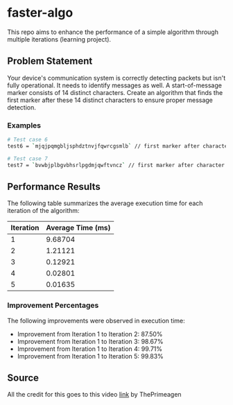 # faster-algo
This repo aims to enhance the performance of a simple algorithm through multiple iterations (learning project). 

## Problem Statement

Your device's communication system is correctly detecting packets but isn't fully operational. It needs to identify messages as well. A start-of-message marker consists of 14 distinct characters. Create an algorithm that finds the first marker after these 14 distinct characters to ensure proper message detection.

### Examples

```sh
# Test case 6
test6 = `mjqjpqmgbljsphdztnvjfqwrcgsmlb` // first marker after character 19

# Test case 7
test7 = `bvwbjplbgvbhsrlpgdmjqwftvncz` // first marker after character 23
```

## Performance Results

The following table summarizes the average execution time for each iteration of the algorithm:

| Iteration | Average Time (ms) |
|-----------|--------------------|
| 1         | 9.68704            |
| 2         | 1.21121            |
| 3         | 0.12921            |
| 4         | 0.02801            |
| 5         | 0.01635            |

### Improvement Percentages
The following improvements were observed in execution time:

- Improvement from Iteration 1 to Iteration 2: 87.50%
- Improvement from Iteration 1 to Iteration 3: 98.67%
- Improvement from Iteration 1 to Iteration 4: 99.71%
- Improvement from Iteration 1 to Iteration 5: 99.83%

## Source
All the credit for this goes to this video [link](https://www.youtube.com/watch?v=U16RnpV48KQ) by ThePrimeagen